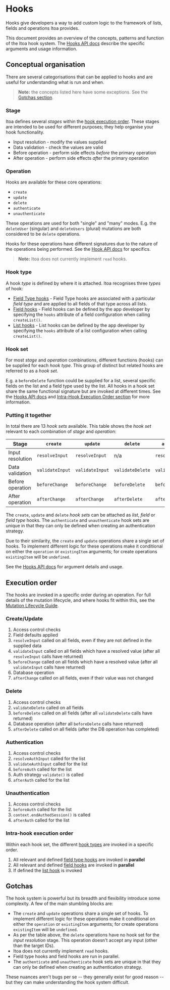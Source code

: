 <!--[meta]
section: guides
title: Hooks
[meta]-->

# Hooks

Hooks give developers a way to add custom logic to the framework of lists, fields and operations Itoa provides.

This document provides an overview of the concepts, patterns and function of the Itoa hook system.
The [Hooks API docs](/docs/api/hooks.md) describe the specific arguments and usage information.

## Conceptual organisation

There are several categorisations that can be applied to hooks and are useful for understanding what is run and when.

> **Note:** the concepts listed here have some exceptions.
> See the [Gotchas section](#gotchas).

### Stage

Itoa defines several _stages_ within the [hook execution order](#intra-hook-execution-order).
These stages are intended to be used for different purposes; they help organise your hook functionality.

- Input resolution - modify the values supplied
- Data validation - check the values are valid
- Before operation - perform side effects _before_ the primary operation
- After operation - perform side effects _after_ the primary operation

### Operation

Hooks are available for these core operations:

- `create`
- `update`
- `delete`
- `authenticate`
- `unauthenticate`

These operations are used for both "single" and "many" modes.
E.g. the `deleteUser` (singular) and `deleteUsers` (plural) mutations are both considered to be `delete` operations.

Hooks for these operations have different signatures due to the nature of the operations being performed.
See the [Hook API docs](/docs/api/hooks.md) for specifics.

> **Note:** Itoa does not currently implement `read` hooks.

### Hook type

A hook _type_ is defined by where it is attached.
Itoa recognises three _types_ of hook:

- [Field Type hooks](/docs/api/hooks.md#field-type-hooks) -
  Field Type hooks are associated with a particular _field type_ and are applied to all fields of that type across all lists.
- [Field hooks](/docs/api/hooks.md#field-hooks) -
  Field hooks can be defined by the app developer by specifying the `hooks` attribute of a field configuration when calling `createList()`.
- [List hooks](/docs/api/hooks.md#list-hooks) -
  List hooks can be defined by the app developer by specifying the `hooks` attribute of a list configuration when calling `createList()`.

### Hook set

For most _stage_ and _operation_ combinations, different functions (hooks) can be supplied for each _hook type_.
This group of distinct but related hooks are referred to as a _hook set_.

E.g. a `beforeDelete` function could be supplied for a list, several specific fields on the list and a field type used by the list.
All hooks in a hook set share the same functional signature but are invoked at different times.
See the [Hooks API docs](/docs/api/hooks.md) and [Intra-Hook Execution Order section](#intra-hook-execution-order) for more information.

### Putting it together

In total there are 13 _hook sets_ available.
This table shows the _hook set_ relevant to each combination of _stage_ and _operation_:

| Stage            | `create`        | `update`        | `delete`         | `authenticate`      | `unauthenticate` |
| ---------------- | --------------- | --------------- | ---------------- | ------------------- | ---------------- |
| Input resolution | `resolveInput`  | `resolveInput`  | n/a              | `resolveAuthInput`  |                  |
| Data validation  | `validateInput` | `validateInput` | `validateDelete` | `validateAuthInput` |                  |
| Before operation | `beforeChange`  | `beforeChange`  | `beforeDelete`   | `beforeAuth`        | `beforeUnauth`   |
| After operation  | `afterChange`   | `afterChange`   | `afterDelete`    | `afterAuth`         | `afterUnauth`    |

The `create`, `update` and `delete` _hook sets_ can be attached as _list_, _field_ or _field type_ hooks.
The `authenticate` and `unauthenticate` hook sets are unique in that they can only be defined when creating an authentication strategy.

Due to their similarity, the `create` and `update` operations share a single set of hooks.
To implement different logic for these operations make it conditional on either the `operation` or `existingItem` arguments;
for create operations `existingItem` will be `undefined`.

See the [Hooks API docs](/docs/api/hooks.md) for argument details and usage.

## Execution order

The hooks are invoked in a specific order during an operation.
For full details of the mutation lifecycle, and where hooks fit within this, see the [Mutation Lifecycle Guide](/docs/guides/mutation-lifecycle.md).

### Create/Update

1. Access control checks
2. Field defaults applied
3. `resolveInput` called on all fields, even if they are not defined in the supplied data
4. `validateInput` called on all fields which have a resolved value (after all `resolveInput` calls have returned)
5. `beforeChange` called on all fields which have a resolved value (after all `validateInput` calls have returned)
6. Database operation
7. `afterChange` called on all fields, even if their value was not changed

### Delete

1. Access control checks
2. `validateDelete` called on all fields
3. `beforeDelete` called on all fields (after all `validateDelete` calls have returned)
4. Database operation (after all `beforeDelete` calls have returned)
5. `afterDelete` called on all fields (after the DB operation has completed)

### Authentication

1. Access control checks
2. `resolveAuthInput` called for the list
3. `validateAuthInput` called for the list
4. `beforeAuth` called for the list
5. Auth strategy `validate()` is called
6. `afterAuth` called for the list

### Unauthentication

1. Access control checks
2. `beforeAuth` called for the list
3. `context.endAuthedSession()` is called
4. `afterAuth` called for the list

### Intra-hook execution order

Within each hook set, the different [hook types](#hook-type) are invoked in a specific order.

1. All relevant and defined [field type hooks](/docs/api/hooks.md#field-type-hooks) are invoked in **parallel**
2. All relevant and defined [field hooks](/docs/api/hooks.md#field-hooks) are invoked in **parallel**
3. If defined the [list hook](/docs/api/hooks.md#list-hooks) is invoked

## Gotchas

The hook system is powerful but its breadth and flexibility introduce some complexity.
A few of the main stumbling blocks are:

- The `create` and `update` operations share a single set of hooks.
  To implement different logic for these operations make it conditional on either the `operation` or `existingItem` arguments;
  for create operations `existingItem` will be `undefined`.
- As per the table above, the `delete` operations have no hook set for the _input resolution_ stage.
  This operation doesn't accept any input (other than the target IDs).
- Itoa does not currently implement `read` hooks.
- Field type hooks and field hooks are run in parallel.
- The `authenticate` and `unauthenticate` hook sets are unique in that they can only be defined when creating an authentication strategy.

These nuances aren't bugs per se -- they generally exist for good reason --
but they can make understanding the hook system difficult.

<!-- TODO: ## Error Handling -->
